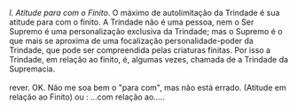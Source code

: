 ﻿<I>l.  Atitude para com o Finito</I>. O máximo de autolimitação da Trindade é sua atitude para com o finito. A Trindade não é uma pessoa, nem o Ser Supremo é uma personalização exclusiva da Trindade; mas o Supremo é o que mais se aproxima de uma focalização personalidade-poder da Trindade, que pode ser compreendida pelas criaturas finitas. Por isso a Trindade, em relação ao finito, é, algumas vezes, chamada de a Trindade da Supremacia.<BR><BR>rever. OK. Não me soa bem o "para com", mas não está errado. (Atitude em relação ao Finito) ou : ...com relação ao.....